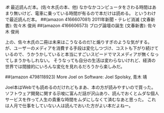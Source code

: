 *本* 最近読んだ本。(佐々木氏の本、他)
なかなかコンピュータをさわる時間はあまり無いけど、電車に乗っている時間が有るので本だけは読める。
というわけで最近読んだ本。
##(amazon 4166607081)  2011年新聞・テレビ消滅 (文春新書): 佐々木 俊尚
##(amazon 4166606573)  ブログ論壇の誕生 (文春新書): 佐々木 俊尚

上の、佐々木氏の二冊は未来はこうなるのだ!と煽りすぎのような気がする。
が、ユーザーのメディアを消費する手段は変化しつづけ、コストも下がり続けているので、うかうかしていると本当にすごいスピードでマスメディアが無くなってしまうかもしれない。
そうなっても自分の生活は変わらないけれど、経済の世界では間接的にいろんな変化を見れるだろうから楽しみだ。

##(amazon 4798118923)  More Joel on Software: Joel Spolsky, 青木 靖

Joel本はWebでも読めるのだけれどもまあ、本の方が読みやすいので買った。
ソフトウェア開発に関する示唆に富んだ話が沢山あり、読んでおくとムダな個人サービスを作って人生の貴重な時間をムダにしなくて済むなあと思った。
これは人月で仕事をしていない人は読んでおいた方がよい本だよねー。
